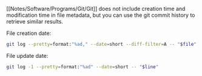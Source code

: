 
[[Notes/Software/Programs/Git/Git]] does not include creation time and modification time in file metadata, but you can use the git commit history to retrieve similar results.

File creation date:

```sh
git log --pretty=format:"%ad," --date=short --diff-filter=A -- "$file"
```

File update date:

```sh
git log -1 --pretty=format:"%ad" --date=short -- "$line"
```
